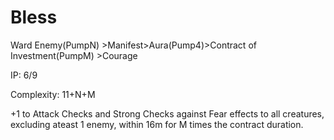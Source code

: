 # Bless

Ward Enemy(PumpN) >Manifest>Aura(Pump4)>Contract of Investment(PumpM) >Courage

IP: 6/9

Complexity: 11+N+M

+1 to Attack Checks and Strong Checks against Fear effects to all creatures, excluding ateast 1 enemy, within 16m for M times the contract duration.